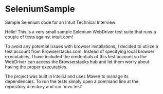 # SeleniumSample
Sample Selenium code for an Intuit Technical Interview

Hello! This is a very small sample Selenium WebDriver test suite that runs a couple of tests against intuit.com!

To avoid any potential issues with browser installations, I decided to utilize a test account from Browserstacks.com. Instead of specifying local browser executables, I have included the credentials of this test account so the WebDriver can access the Browserstacks hub and let them worry about having the proper executables.

The project was built in IntelliJ and uses Maven to manage its dependencies. To run the tests simply open a command line at the repository directory and run 'mvn test'
